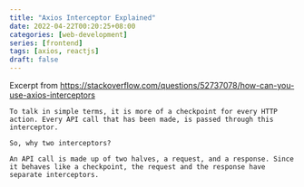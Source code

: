 ```yaml
---
title: "Axios Interceptor Explained"
date: 2022-04-22T00:20:25+08:00
categories: [web-development]
series: [frontend]
tags: [axios, reactjs]
draft: false
---
```


Excerpt from https://stackoverflow.com/questions/52737078/how-can-you-use-axios-interceptors
```
To talk in simple terms, it is more of a checkpoint for every HTTP action. Every API call that has been made, is passed through this interceptor.

So, why two interceptors?

An API call is made up of two halves, a request, and a response. Since it behaves like a checkpoint, the request and the response have separate interceptors.
```
